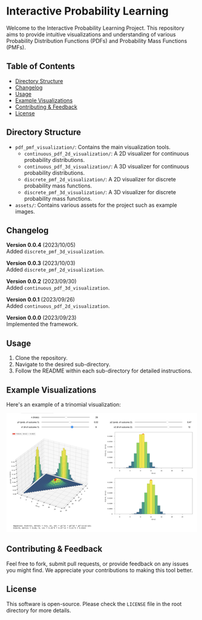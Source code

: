 # Interactive Probability Learning

Welcome to the Interactive Probability Learning Project. This repository aims to provide intuitive visualizations and understanding of various Probability Distribution Functions (PDFs) and Probability Mass Functions (PMFs).

## Table of Contents
- [Directory Structure](#directory-structure)
- [Changelog](#changelog)
- [Usage](#usage)
- [Example Visualizations](#example-visualizations)
- [Contributing & Feedback](#contributing--feedback)
- [License](#license)

## Directory Structure

- `pdf_pmf_visualization/`: Contains the main visualization tools. 
  - `continuous_pdf_2d_visualization/`: A 2D visualizer for continuous probability distributions.
  - `continuous_pdf_3d_visualization/`: A 3D visualizer for continuous probability distributions.
  - `discrete_pmf_2d_visualization/`: A 2D visualizer for discrete probability mass functions.
  - `discrete_pmf_3d_visualization/`: A 3D visualizer for discrete probability mass functions.
- `assets/`: Contains various assets for the project such as example images.

## Changelog

**Version 0.0.4** (2023/10/05)  
Added `discrete_pmf_3d_visualization`.

**Version 0.0.3** (2023/10/03)  
Added `discrete_pmf_2d_visualization`.

**Version 0.0.2** (2023/09/30)  
Added `continuous_pdf_3d_visualization`.

**Version 0.0.1** (2023/09/26)  
Added `continuous_pdf_2d_visualization`.

**Version 0.0.0** (2023/09/23)  
Implemented the framework.

## Usage

1. Clone the repository.
2. Navigate to the desired sub-directory.
3. Follow the README within each sub-directory for detailed instructions.

## Example Visualizations

Here's an example of a trinomial visualization:

![Trinomial Visualization](pdf_pmf_visualization/assets/trinomial_visualization.png)

## Contributing & Feedback

Feel free to fork, submit pull requests, or provide feedback on any issues you might find. We appreciate your contributions to making this tool better.

## License

This software is open-source. Please check the `LICENSE` file in the root directory for more details.
